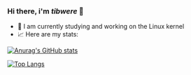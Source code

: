 ### Hi there, i'm _tibwere_ 👋

- 🔭 I am currently studying and working on the Linux kernel
- 📈 Here are my stats:

[![Anurag's GitHub stats](https://github-readme-stats.vercel.app/api?username=tibwere&count_private=true&show_icons=true&theme=highcontrast)](https://github.com/anuraghazra/github-readme-stats)

[![Top Langs](https://github-readme-stats.vercel.app/api/top-langs/?username=tibwere&layout=compact&theme=highcontrast&exclude_repo=Netbooks)](https://github.com/anuraghazra/github-readme-stats)
